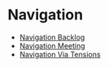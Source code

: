 # Navigation

* [Navigation Backlog](navigation-backlog.md)
* [Navigation Meeting](navigation-meeting.md)
* [Navigation Via Tensions](navigation-via-tensions.md)
